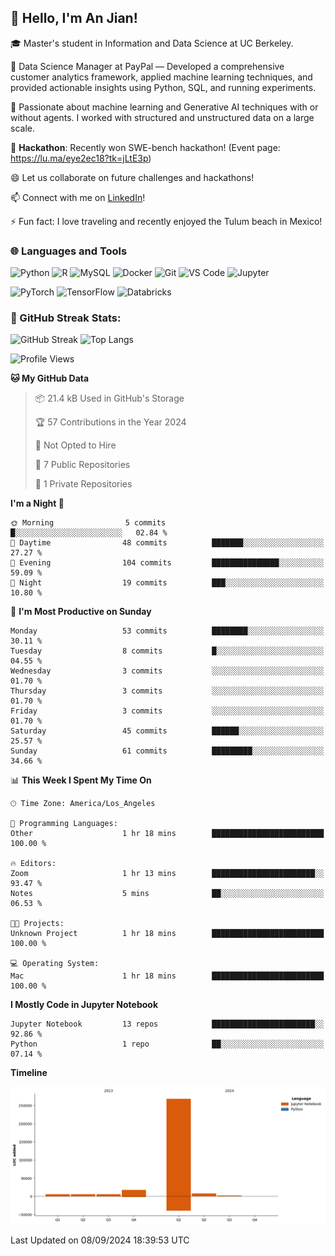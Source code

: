 ## 👋 Hello, I'm An Jian!

🎓 Master's student in Information and Data Science at UC Berkeley.

💼 Data Science Manager at PayPal — Developed a comprehensive customer analytics framework, applied machine learning techniques, and provided actionable insights using Python, SQL, and running experiments.

🌱 Passionate about machine learning and Generative AI techniques with or without agents. I worked with structured and unstructured data on a large scale.

👯 **Hackathon**: Recently won SWE-bench hackathon! (Event page: https://lu.ma/eye2ec18?tk=jLtE3p)

😄 Let us collaborate on future challenges and hackathons!

📫 Connect with me on [LinkedIn](https://www.linkedin.com/in/anne-dong-jian/)!

⚡ Fun fact: I love traveling and recently enjoyed the Tulum beach in Mexico!

### 🌐 Languages and Tools
![Python](https://img.shields.io/badge/-Python-3776AB?style=flat-square&logo=python&logoColor=white)
![R](https://img.shields.io/badge/-R-276DC3?style=flat-square&logo=r&logoColor=white)
![MySQL](https://img.shields.io/badge/-MySQL-4479A1?style=flat-square&logo=mysql&logoColor=white)
![Docker](https://img.shields.io/badge/-Docker-2496ED?style=flat-square&logo=docker&logoColor=white)
![Git](https://img.shields.io/badge/-Git-F05032?style=flat-square&logo=git&logoColor=white)
![VS Code](https://img.shields.io/badge/-Visual%20Studio%20Code-007ACC?style=flat-square&logo=visual-studio-code&logoColor=white)
![Jupyter](https://img.shields.io/badge/-Jupyter-F37626?style=flat-square&logo=jupyter&logoColor=white)

![PyTorch](https://img.shields.io/badge/-PyTorch-EE4C2C?style=flat-square&logo=pytorch&logoColor=white)
![TensorFlow](https://img.shields.io/badge/-TensorFlow-FF6F00?style=flat-square&logo=tensorflow&logoColor=white)
![Databricks](https://img.shields.io/badge/-Databricks-FF3621?style=flat-square&logo=databricks&logoColor=white)

### 🚀 GitHub Streak Stats:
![GitHub Streak](https://github-readme-streak-stats.herokuapp.com/?user=dojian&theme=dark) ![Top Langs](https://github-readme-stats.vercel.app/api/top-langs/?username=dojian&layout=compact&theme=dark)


<!--START_SECTION:waka-->
![Profile Views](http://img.shields.io/badge/Profile%20Views-100-blue)

**🐱 My GitHub Data** 

> 📦 21.4 kB Used in GitHub's Storage 
 > 
> 🏆 57 Contributions in the Year 2024
 > 
> 🚫 Not Opted to Hire
 > 
> 📜 7 Public Repositories 
 > 
> 🔑 1 Private Repositories 
 > 
**I'm a Night 🦉** 

```text
🌞 Morning                5 commits           █░░░░░░░░░░░░░░░░░░░░░░░░   02.84 % 
🌆 Daytime                48 commits          ███████░░░░░░░░░░░░░░░░░░   27.27 % 
🌃 Evening                104 commits         ███████████████░░░░░░░░░░   59.09 % 
🌙 Night                  19 commits          ███░░░░░░░░░░░░░░░░░░░░░░   10.80 % 
```
📅 **I'm Most Productive on Sunday** 

```text
Monday                   53 commits          ████████░░░░░░░░░░░░░░░░░   30.11 % 
Tuesday                  8 commits           █░░░░░░░░░░░░░░░░░░░░░░░░   04.55 % 
Wednesday                3 commits           ░░░░░░░░░░░░░░░░░░░░░░░░░   01.70 % 
Thursday                 3 commits           ░░░░░░░░░░░░░░░░░░░░░░░░░   01.70 % 
Friday                   3 commits           ░░░░░░░░░░░░░░░░░░░░░░░░░   01.70 % 
Saturday                 45 commits          ██████░░░░░░░░░░░░░░░░░░░   25.57 % 
Sunday                   61 commits          █████████░░░░░░░░░░░░░░░░   34.66 % 
```


📊 **This Week I Spent My Time On** 

```text
🕑︎ Time Zone: America/Los_Angeles

💬 Programming Languages: 
Other                    1 hr 18 mins        █████████████████████████   100.00 % 

🔥 Editors: 
Zoom                     1 hr 13 mins        ███████████████████████░░   93.47 % 
Notes                    5 mins              ██░░░░░░░░░░░░░░░░░░░░░░░   06.53 % 

🐱‍💻 Projects: 
Unknown Project          1 hr 18 mins        █████████████████████████   100.00 % 

💻 Operating System: 
Mac                      1 hr 18 mins        █████████████████████████   100.00 % 
```

**I Mostly Code in Jupyter Notebook** 

```text
Jupyter Notebook         13 repos            ███████████████████████░░   92.86 % 
Python                   1 repo              ██░░░░░░░░░░░░░░░░░░░░░░░   07.14 % 
```



**Timeline**

![Lines of Code chart](https://raw.githubusercontent.com/dojian/dojian/main/assets/bar_graph.png)


 Last Updated on 08/09/2024 18:39:53 UTC
<!--END_SECTION:waka-->



<!--
**dojian/dojian** is a ✨ _special_ ✨ repository because its `README.md` (this file) appears on your GitHub profile.

Here are some ideas to get you started:
### 🔥 GitHub Stats:
![Your GitHub stats](https://github-readme-stats.vercel.app/api?username=dojian&show_icons=true&theme=dark&count_private=true)
- 🛠️ Most Used Languages
- 🌱 I’m currently learning ...
- 👯 I’m looking to collaborate on ...
- 🤔 I’m looking for help with ...
- 💬 Ask me about ...
- 📫 How to reach me: ...
- 😄 Pronouns: ...
- ⚡ Fun fact: ...
-->
